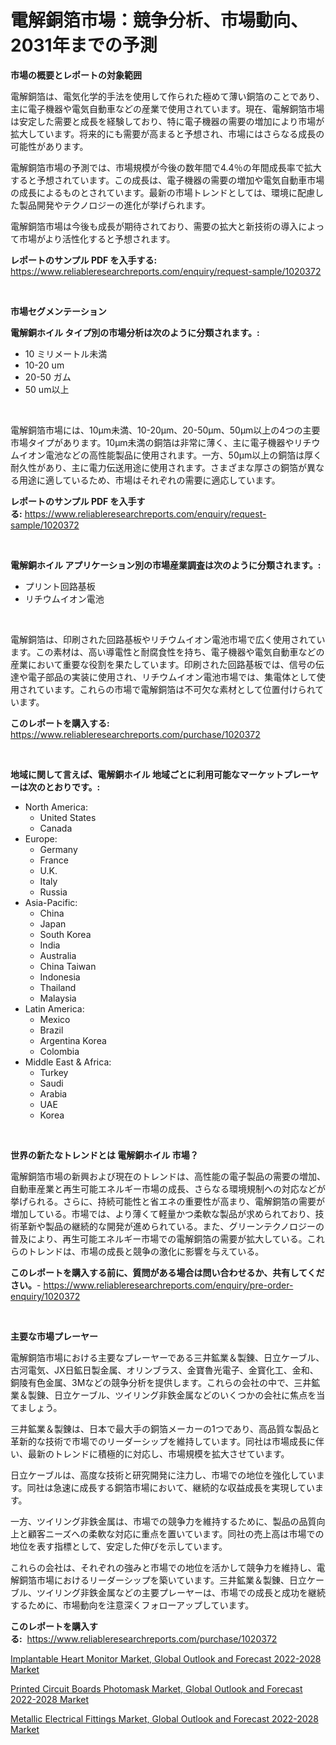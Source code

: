 <p><h1>電解銅箔市場：競争分析、市場動向、2031年までの予測</h1></p><p><strong>市場の概要とレポートの対象範囲</strong></p>
<p><p>電解銅箔は、電気化学的手法を使用して作られた極めて薄い銅箔のことであり、主に電子機器や電気自動車などの産業で使用されています。現在、電解銅箔市場は安定した需要と成長を経験しており、特に電子機器の需要の増加により市場が拡大しています。将来的にも需要が高まると予想され、市場にはさらなる成長の可能性があります。</p><p>電解銅箔市場の予測では、市場規模が今後の数年間で4.4％の年間成長率で拡大すると予想されています。この成長は、電子機器の需要の増加や電気自動車市場の成長によるものとされています。最新の市場トレンドとしては、環境に配慮した製品開発やテクノロジーの進化が挙げられます。</p><p>電解銅箔市場は今後も成長が期待されており、需要の拡大と新技術の導入によって市場がより活性化すると予想されます。</p></p>
<p><strong>レポートのサンプル PDF を入手する:</strong> <a href="https://www.reliableresearchreports.com/enquiry/request-sample/1020372">https://www.reliableresearchreports.com/enquiry/request-sample/1020372</a></p>
<p>&nbsp;</p>
<p><strong>市場セグメンテーション</strong></p>
<p><strong>電解銅ホイル タイプ別の市場分析は次のように分類されます。:</strong></p>
<p><ul><li>10 ミリメートル未満</li><li>10-20 um</li><li>20-50 ガム</li><li>50 um以上</li></ul></p>
<p>&nbsp;</p>
<p><p>電解銅箔市場には、10μm未満、10-20μm、20-50μm、50μm以上の4つの主要市場タイプがあります。10μm未満の銅箔は非常に薄く、主に電子機器やリチウムイオン電池などの高性能製品に使用されます。一方、50μm以上の銅箔は厚く耐久性があり、主に電力伝送用途に使用されます。さまざまな厚さの銅箔が異なる用途に適しているため、市場はそれぞれの需要に適応しています。</p></p>
<p><strong>レポートのサンプル PDF を入手する:</strong>&nbsp;<a href="https://www.reliableresearchreports.com/enquiry/request-sample/1020372">https://www.reliableresearchreports.com/enquiry/request-sample/1020372</a></p>
<p>&nbsp;</p>
<p><strong> 電解銅ホイル アプリケーション別の市場産業調査は次のように分類されます。:</strong></p>
<p><ul><li>プリント回路基板</li><li>リチウムイオン電池</li></ul></p>
<p>&nbsp;</p>
<p><p>電解銅箔は、印刷された回路基板やリチウムイオン電池市場で広く使用されています。この素材は、高い導電性と耐腐食性を持ち、電子機器や電気自動車などの産業において重要な役割を果たしています。印刷された回路基板では、信号の伝達や電子部品の実装に使用され、リチウムイオン電池市場では、集電体として使用されています。これらの市場で電解銅箔は不可欠な素材として位置付けられています。</p></p>
<p><strong>このレポートを購入する:</strong>&nbsp; <a href="https://www.reliableresearchreports.com/purchase/1020372">https://www.reliableresearchreports.com/purchase/1020372</a></p>
<p>&nbsp;</p>
<p><strong>地域に関して言えば、電解銅ホイル 地域ごとに利用可能なマーケットプレーヤーは次のとおりです。:</strong></p>
<p><ul>
    <li>
        North America:
        <ul>
            <li>United States</li>
            <li>Canada</li>
        </ul>
    </li>
    <li>
        Europe:
        <ul>
            <li>Germany</li>
            <li>France</li>
            <li>U.K.</li>
            <li>Italy</li>
            <li>Russia</li>
        </ul>
    </li>
    <li>
        Asia-Pacific:
        <ul>
            <li>China</li>
            <li>Japan</li>
            <li>South Korea</li>
            <li>India</li>
            <li>Australia</li>
            <li>China Taiwan</li>
            <li>Indonesia</li>
            <li>Thailand</li>
            <li>Malaysia</li>
        </ul>
    </li>
    <li>
        Latin America:
        <ul>
            <li>Mexico</li>
            <li>Brazil</li>
            <li>Argentina Korea</li>
            <li>Colombia</li>
        </ul>
    </li>
    <li>
        Middle East & Africa:
        <ul>
            <li>Turkey</li>
            <li>Saudi</li>
            <li>Arabia</li>
            <li>UAE</li>
            <li>Korea</li>
        </ul>
    </li>
    </ul></p>
<p>&nbsp;</p>
<p><strong>世界の新たなトレンドとは 電解銅ホイル 市場？</strong></p>
<p><p>電解銅箔市場の新興および現在のトレンドは、高性能の電子製品の需要の増加、自動車産業と再生可能エネルギー市場の成長、さらなる環境規制への対応などが挙げられる。さらに、持続可能性と省エネの重要性が高まり、電解銅箔の需要が増加している。市場では、より薄くて軽量かつ柔軟な製品が求められており、技術革新や製品の継続的な開発が進められている。また、グリーンテクノロジーの普及により、再生可能エネルギー市場での電解銅箔の需要が拡大している。これらのトレンドは、市場の成長と競争の激化に影響を与えている。</p></p>
<p><strong>このレポートを購入する前に、質問がある場合は問い合わせるか、共有してください。</strong>- <a href="https://www.reliableresearchreports.com/enquiry/pre-order-enquiry/1020372">https://www.reliableresearchreports.com/enquiry/pre-order-enquiry/1020372</a></p>
<p>&nbsp;</p>
<p><strong>主要な市場プレーヤー</strong></p>
<p><p>電解銅箔市場における主要なプレーヤーである三井鉱業＆製錬、日立ケーブル、古河電気、JX日鉱日製金属、オリンブラス、金寶魯光電子、金寳化工、金和、銅陵有色金属、3Mなどの競争分析を提供します。これらの会社の中で、三井鉱業＆製錬、日立ケーブル、ツイリング非鉄金属などのいくつかの会社に焦点を当てましょう。</p><p>三井鉱業＆製錬は、日本で最大手の銅箔メーカーの1つであり、高品質な製品と革新的な技術で市場でのリーダーシップを維持しています。同社は市場成長に伴い、最新のトレンドに積極的に対応し、市場規模を拡大させています。</p><p>日立ケーブルは、高度な技術と研究開発に注力し、市場での地位を強化しています。同社は急速に成長する銅箔市場において、継続的な収益成長を実現しています。</p><p>一方、ツイリング非鉄金属は、市場での競争力を維持するために、製品の品質向上と顧客ニーズへの柔軟な対応に重点を置いています。同社の売上高は市場での地位を表す指標として、安定した伸びを示しています。</p><p>これらの会社は、それぞれの強みと市場での地位を活かして競争力を維持し、電解銅箔市場におけるリーダーシップを築いています。三井鉱業＆製錬、日立ケーブル、ツイリング非鉄金属などの主要プレーヤーは、市場での成長と成功を継続するために、市場動向を注意深くフォローアップしています。</p></p>
<p><strong>このレポートを購入する:</strong>&nbsp;&nbsp;<a href="https://www.reliableresearchreports.com/purchase/1020372">https://www.reliableresearchreports.com/purchase/1020372</a></p>
<p><p><a href="https://view.publitas.com/reportprime-1/decoding-the-implantable-heart-monitor-market-global-outlook-and-forecast-2022-2028-market-a-deep-dive-into-the-latest-market-trends-market-segmentation-and-competitive-analysis/">Implantable Heart Monitor Market, Global Outlook and Forecast 2022-2028 Market</a></p><p><a href="https://view.publitas.com/reportprime-1/printed-circuit-boards-photomask-market-global-outlook-and-forecast-2022-2028-market-research-report-unlocks-analysis-on-the-market-financial-status-market-size-and-market-revenue-upto-2030/">Printed Circuit Boards Photomask Market, Global Outlook and Forecast 2022-2028 Market</a></p><p><a href="https://view.publitas.com/reportprime-1/decoding-the-metallic-electrical-fittings-market-global-outlook-and-forecast-2022-2028-market-a-deep-dive-into-the-latest-market-trends-market-segmentation-and-competitive-analysis/">Metallic Electrical Fittings Market, Global Outlook and Forecast 2022-2028 Market</a></p></p>